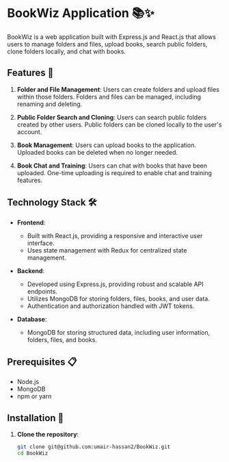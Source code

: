 # BookWiz Application 📚✨

BookWiz is a web application built with Express.js and React.js that allows users to manage folders and files, upload books, search public folders, clone folders locally, and chat with books.

## Features 🚀

1. **Folder and File Management**: Users can create folders and upload files within those folders. Folders and files can be managed, including renaming and deleting.

2. **Public Folder Search and Cloning**: Users can search public folders created by other users. Public folders can be cloned locally to the user's account.

3. **Book Management**: Users can upload books to the application. Uploaded books can be deleted when no longer needed.

4. **Book Chat and Training**: Users can chat with books that have been uploaded. One-time uploading is required to enable chat and training features.

## Technology Stack 🛠️

- **Frontend**:
  - Built with React.js, providing a responsive and interactive user interface.
  - Uses state management with Redux for centralized state management.

- **Backend**:
  - Developed using Express.js, providing robust and scalable API endpoints.
  - Utilizes MongoDB for storing folders, files, books, and user data.
  - Authentication and authorization handled with JWT tokens.

- **Database**:
  - MongoDB for storing structured data, including user information, folders, files, and books.

## Prerequisites 📋

- Node.js
- MongoDB
- npm or yarn

## Installation 🔧

1. **Clone the repository**:
   ```bash
   git clone git@github.com:umair-hassan2/BookWiz.git
   cd BookWiz
